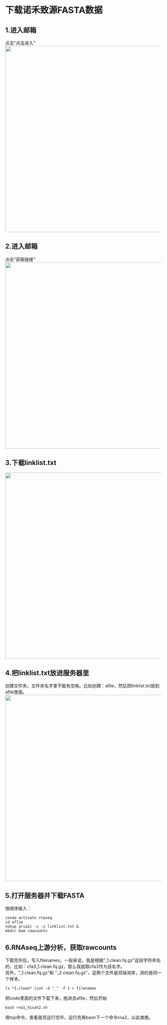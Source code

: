 # 下载诺禾致源FASTA数据  

## 1.进入邮箱  
点击“点击进入”  
<img src="https://github.com/y741269430/Download-FASTA/blob/main/images/1.png" width="600" />

## 2.进入邮箱   
点击“获取链接”  
<img src="https://github.com/y741269430/Download-FASTA/blob/main/images/2.png" width="600" />

## 3.下载linklist.txt    
<img src="https://github.com/y741269430/Download-FASTA/blob/main/images/3.png" width="600" />

## 4.把linklist.txt放进服务器里    
创建文件夹，文件夹名字里不能有空格。比如创建：afile，然后把linklist.txt放到afile里面。  
<img src="https://github.com/y741269430/Download-FASTA/blob/main/images/4.png" width="600" />

## 5.打开服务器并下载FASTA  
按顺序输入：  

    conda activate rnaseq
    cd aflie
    nohup aria2c -c -i linklist.txt &
    mkdir bam rawcounts  

## 6.RNAseq上游分析，获取rawcounts    
下载完毕后，写入filenames，一般来说，我是根据“_1.clean.fq.gz”这段字符命名的，比如：cfa3_1.clean.fq.gz，那么我就取cfa3作为该名字。  
另外，“_1.clean.fq.gz”和 “_2.clean.fq.gz”，这两个文件是双端测序，测的是同一个样本。  

    ls *1.clean* |cut -d "_" -f 1 > filenames

把code里面的文件下载下来，拖进去afile，然后开始  

    bash rna1_hisat2.sh  

用top命令，查看是否运行完毕，运行完再bash下一个命令rna2，以此类推。   
